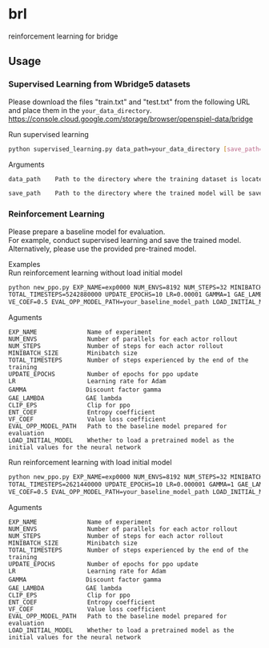 # brl
reinforcement learning for bridge

## Usage
### Supervised Learning from Wbridge5 datasets
Please download the files "train.txt" and "test.txt" from the following URL and place them in the `your_data_directory`.
https://console.cloud.google.com/storage/browser/openspiel-data/bridge  

Run supervised learning
```bash
python supervised_learning.py data_path=your_data_directory [save_path=your_model_directory]
```

Arguments
```bash
data_path    Path to the directory where the training dataset is located

save_path    Path to the directory where the trained model will be saved
```
### Reinforcement Learning
Please prepare a baseline model for evaluation.  
For example, conduct supervised learning and save the trained model.
Alternatively, please use the provided pre-trained model.  

Examples  
Run reinforcement learning without load initial model

```bash
python new_ppo.py EXP_NAME=exp0000 NUM_ENVS=8192 NUM_STEPS=32 MINIBATCHE_SIZE=1024 \
TOTAL_TIMESTEPS=5242880000 UPDATE_EPOCHS=10 LR=0.00001 GAMMA=1 GAE_LAMBDA=0.95 ENT_COEF=0.001 \
VE_COEF=0.5 EVAL_OPP_MODEL_PATH=your_baseline_model_path LOAD_INITIAL_MODEL=False 
```
Aguments
```
EXP_NAME              Name of experiment
NUM_ENVS              Number of parallels for each actor rollout
NUM_STEPS             Number of steps for each actor rollout
MINIBATCH_SIZE        Minibatch size
TOTAL_TIMESTEPS       Number of steps experienced by the end of the training
UPDATE_EPOCHS         Number of epochs for ppo update
LR                    Learning rate for Adam
GAMMA　　　　　　　　　　Discount factor gamma
GAE_LAMBDA　　　　　　　GAE lambda
CLIP_EPS              Clip for ppo
ENT_COEF              Entropy coefficient
VF_COEF               Value loss coefficient
EVAL_OPP_MODEL_PATH   Path to the baseline model prepared for evaluation
LOAD_INITIAL_MODEL    Whether to load a pretrained model as the initial values for the neural network
```

Run reinforcement learning with load initial model

```bash
python new_ppo.py EXP_NAME=exp0000 NUM_ENVS=8192 NUM_STEPS=32 MINIBATCHE_SIZE=1024 \
TOTAL_TIMESTEPS=2621440000 UPDATE_EPOCHS=10 LR=0.000001 GAMMA=1 GAE_LAMBDA=0.95 ENT_COEF=0.001 \
VE_COEF=0.5 EVAL_OPP_MODEL_PATH=your_baseline_model_path LOAD_INITIAL_MODEL=True
```
Aguments
```
EXP_NAME              Name of experiment
NUM_ENVS              Number of parallels for each actor rollout
NUM_STEPS             Number of steps for each actor rollout
MINIBATCH_SIZE        Minibatch size
TOTAL_TIMESTEPS       Number of steps experienced by the end of the training
UPDATE_EPOCHS         Number of epochs for ppo update
LR                    Learning rate for Adam
GAMMA　　　　　　　　　　Discount factor gamma
GAE_LAMBDA　　　　　　　GAE lambda
CLIP_EPS              Clip for ppo
ENT_COEF              Entropy coefficient
VF_COEF               Value loss coefficient
EVAL_OPP_MODEL_PATH   Path to the baseline model prepared for evaluation
LOAD_INITIAL_MODEL    Whether to load a pretrained model as the initial values for the neural network
```
